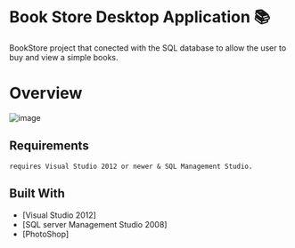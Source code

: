 # **Book Store Desktop Application :books:**
  BookStore project that conected with the SQL database to allow the user to buy and view a simple books.
# Overview
![image](https://media.giphy.com/media/lL1XNLeWn6qaI/giphy.gif)

## Requirements
```
requires Visual Studio 2012 or newer & SQL Management Studio.
```

## Built With
* [Visual Studio 2012]
* [SQL server Management Studio 2008]
* [PhotoShop]  
